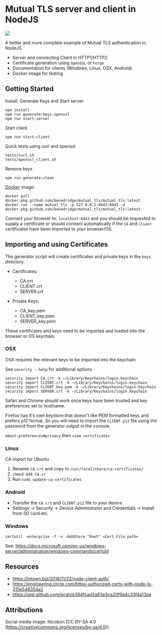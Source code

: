 # Mutual TLS server and client in NodeJS

![](https://github.com/BenEdridge/Mutual_TLS/workflows/CI/badge.svg)

A better and more complete example of Mutual TLS authentication in NodeJS

- Server and connecting Client in HTTP1/HTTP2
- Certificate generation using `OpenSSL` or `Forge` 
- Documentation for clients (Windows, Linux, OSX, Android)
- Docker image for testing

## Getting Started

Install, Generate Keys and Start server
```
npm install
npm run generate:keys-openssl
npm run start:server
```

Start client
```
npm run start:client
```

Quick tests using curl and openssl
```
tests/curl.sh
tests/openssl_client.sh
```

Remove keys
```
npm run generate:clean
```

[Docker](https://github.com/BenEdridge/Mutual_TLS/packages/57880) image:
```
docker pull docker.pkg.github.com/benedridge/mutual_tls/mutual_tls:latest
docker run --name mutual_tls -p 127.0.0.1:8443:8443 -d docker.pkg.github.com/benedridge/mutual_tls/mutual_tls:latest
```

Connect your browser to: `localhost:8443` and you should be requested to supply a certificate or should connect automatically if the `CA` and `Client`
certificates have been imported to your browser/OS.

## Importing and using Certificates

The generator script will create certificates and private keys in the `keys` directory.

- Certificates:
  - CA.crt
  - CLIENT.crt
  - SERVER.crt

- Private Keys:
  - CA_key.pem
  - CLIENT_key.pem
  - SERVER_key.pem

These certificates and keys need to be imported and loaded into the browser or OS keychain:

### OSX

OSX requires the relevant keys to be imported into the keychain:

See `security --help` for additional options

```
security import CA.crt -k ~/Library/Keychains/login.keychain
security import CLIENT.crt -k ~/Library/Keychains/login.keychain
security import CLIENT_key.pem -k ~/Library/Keychains/login.keychain
security import SERVER.crt -k ~/Library/Keychains/login.keychain
```

Safari and Chrome should work once keys have been trusted and key preferences set to hostname.

Firefox has it's own keystore that doesn't like PEM formatted keys and prefers p12 format.
So you will need to import the `CLIENT.p12` file using the password from the generator output in the console.

`about:preferences#privacy` then `view certificates`

### Linux

CA import for Ubuntu

1. Rename `CA.crt` and copy to `/usr/local/share/ca-certificates/`
2. `chmod 644 CA.cr`
3. Run `sudo update-ca-certificates`

### Android

- Transfer the `CA.crt` and `CLIENT.p12` file to your device
- Settings -> Security -> Device Administrator and Credentials -> Install from SD card etc.

### Windows

```
certutil -enterprise -f -v -AddStore "Root" <Cert File path>
```

See: 
https://docs.microsoft.com/en-us/windows-server/administration/windows-commands/certutil

## Resources
- https://intown.biz/2016/11/22/node-client-auth/
- https://engineering.circle.com/https-authorized-certs-with-node-js-315e548354a2
- https://gist.github.com/pcan/e384fcad2a83e3ce20f9a4c33f4a13ae

## Attributions

Social media image:
Nicobon [CC BY-SA 4.0 (https://creativecommons.org/licenses/by-sa/4.0)]
